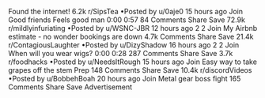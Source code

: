 Found the internet!
6.2k
r/SipsTea
•Posted by
u/0aje0
15 hours ago
Join
Good friends
Feels good man 
0:00
0:57
84 Comments
Share
Save
72.9k
r/mildlyinfuriating
•Posted by
u/WSNC-JBR
12 hours ago
2
2
Join
My Airbnb estimate - no wonder bookings are down
4.7k Comments
Share
Save
21.4k
r/ContagiousLaughter
•Posted by
u/DizyShadow
16 hours ago
2
2
Join
When will you wear wigs?
0:00
0:28
287 Comments
Share
Save
3.7k
r/foodhacks
•Posted by
u/NeedsItRough
15 hours ago
Join
Easy way to take grapes off the stem
 Prep 
148 Comments
Share
Save
10.4k
r/discordVideos
•Posted by
u/BobbehBoah
20 hours ago
Join
Metal gear boss fight
165 Comments
Share
Save
Advertisement